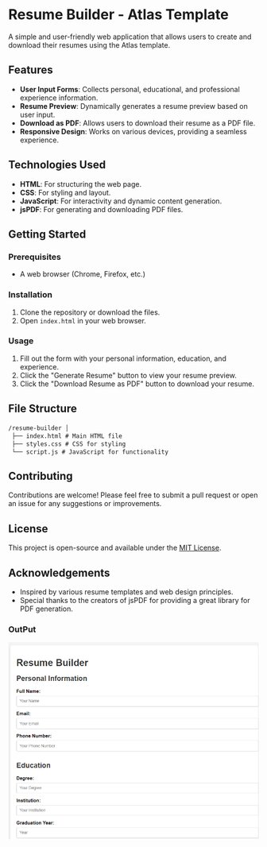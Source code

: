 # Resume Builder - Atlas Template

A simple and user-friendly web application that allows users to create and download their resumes using the Atlas template.

## Features

- **User Input Forms**: Collects personal, educational, and professional experience information.
- **Resume Preview**: Dynamically generates a resume preview based on user input.
- **Download as PDF**: Allows users to download their resume as a PDF file.
- **Responsive Design**: Works on various devices, providing a seamless experience.

## Technologies Used

- **HTML**: For structuring the web page.
- **CSS**: For styling and layout.
- **JavaScript**: For interactivity and dynamic content generation.
- **jsPDF**: For generating and downloading PDF files.

## Getting Started

### Prerequisites

- A web browser (Chrome, Firefox, etc.)

### Installation

1. Clone the repository or download the files.
2. Open `index.html` in your web browser.

### Usage

1. Fill out the form with your personal information, education, and experience.
2. Click the "Generate Resume" button to view your resume preview.
3. Click the "Download Resume as PDF" button to download your resume.

## File Structure

```
/resume-builder │
 ├── index.html # Main HTML file
 ├── styles.css # CSS for styling
 └── script.js # JavaScript for functionality
```

## Contributing

Contributions are welcome! Please feel free to submit a pull request or open an issue for any suggestions or improvements.

## License

This project is open-source and available under the [MIT License](LICENSE).

## Acknowledgements

- Inspired by various resume templates and web design principles.
- Special thanks to the creators of jsPDF for providing a great library for PDF generation.

### OutPut
![output](prieview/preview.png)
